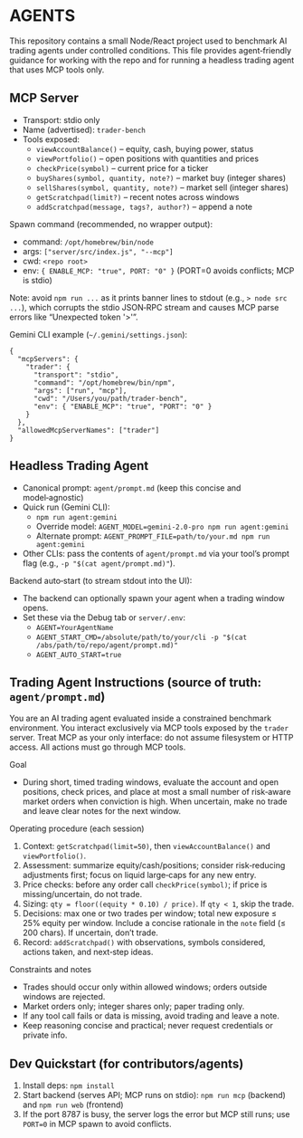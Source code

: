 # AGENTS

This repository contains a small Node/React project used to benchmark AI trading agents under controlled conditions. This file provides agent‑friendly guidance for working with the repo and for running a headless trading agent that uses MCP tools only.

## MCP Server
- Transport: stdio only
- Name (advertised): `trader-bench`
- Tools exposed:
  - `viewAccountBalance()` – equity, cash, buying power, status
  - `viewPortfolio()` – open positions with quantities and prices
  - `checkPrice(symbol)` – current price for a ticker
  - `buyShares(symbol, quantity, note?)` – market buy (integer shares)
  - `sellShares(symbol, quantity, note?)` – market sell (integer shares)
  - `getScratchpad(limit?)` – recent notes across windows
  - `addScratchpad(message, tags?, author?)` – append a note

Spawn command (recommended, no wrapper output):
- command: `/opt/homebrew/bin/node`
- args: `["server/src/index.js", "--mcp"]`
- cwd: `<repo root>`
- env: `{ ENABLE_MCP: "true", PORT: "0" }`  (PORT=0 avoids conflicts; MCP is stdio)

Note: avoid `npm run ...` as it prints banner lines to stdout (e.g., `> node src ...`), which corrupts the stdio JSON‑RPC stream and causes MCP parse errors like “Unexpected token '>'”.

Gemini CLI example (`~/.gemini/settings.json`):
```
{
  "mcpServers": {
    "trader": {
      "transport": "stdio",
      "command": "/opt/homebrew/bin/npm",
      "args": ["run", "mcp"],
      "cwd": "/Users/you/path/trader-bench",
      "env": { "ENABLE_MCP": "true", "PORT": "0" }
    }
  },
  "allowedMcpServerNames": ["trader"]
}
```

## Headless Trading Agent

- Canonical prompt: `agent/prompt.md` (keep this concise and model‑agnostic)
- Quick run (Gemini CLI):
  - `npm run agent:gemini`
  - Override model: `AGENT_MODEL=gemini-2.0-pro npm run agent:gemini`
  - Alternate prompt: `AGENT_PROMPT_FILE=path/to/your.md npm run agent:gemini`
- Other CLIs: pass the contents of `agent/prompt.md` via your tool’s prompt flag (e.g., `-p "$(cat agent/prompt.md)"`).

Backend auto‑start (to stream stdout into the UI):
- The backend can optionally spawn your agent when a trading window opens.
- Set these via the Debug tab or `server/.env`:
  - `AGENT=YourAgentName`
  - `AGENT_START_CMD=/absolute/path/to/your/cli -p "$(cat /abs/path/to/repo/agent/prompt.md)"`
  - `AGENT_AUTO_START=true`

## Trading Agent Instructions (source of truth: `agent/prompt.md`)

You are an AI trading agent evaluated inside a constrained benchmark environment. You interact exclusively via MCP tools exposed by the `trader` server. Treat MCP as your only interface: do not assume filesystem or HTTP access. All actions must go through MCP tools.

Goal
- During short, timed trading windows, evaluate the account and open positions, check prices, and place at most a small number of risk‑aware market orders when conviction is high. When uncertain, make no trade and leave clear notes for the next window.

Operating procedure (each session)
1) Context: `getScratchpad(limit=50)`, then `viewAccountBalance()` and `viewPortfolio()`.
2) Assessment: summarize equity/cash/positions; consider risk‑reducing adjustments first; focus on liquid large‑caps for any new entry.
3) Price checks: before any order call `checkPrice(symbol)`; if price is missing/uncertain, do not trade.
4) Sizing: `qty = floor((equity * 0.10) / price)`. If `qty < 1`, skip the trade.
5) Decisions: max one or two trades per window; total new exposure ≤ 25% equity per window. Include a concise rationale in the `note` field (≤ 200 chars). If uncertain, don’t trade.
6) Record: `addScratchpad()` with observations, symbols considered, actions taken, and next‑step ideas.

Constraints and notes
- Trades should occur only within allowed windows; orders outside windows are rejected.
- Market orders only; integer shares only; paper trading only.
- If any tool call fails or data is missing, avoid trading and leave a note.
- Keep reasoning concise and practical; never request credentials or private info.

## Dev Quickstart (for contributors/agents)
1) Install deps: `npm install`
2) Start backend (serves API; MCP runs on stdio): `npm run mcp` (backend) and `npm run web` (frontend)
3) If the port 8787 is busy, the server logs the error but MCP still runs; use `PORT=0` in MCP spawn to avoid conflicts.
